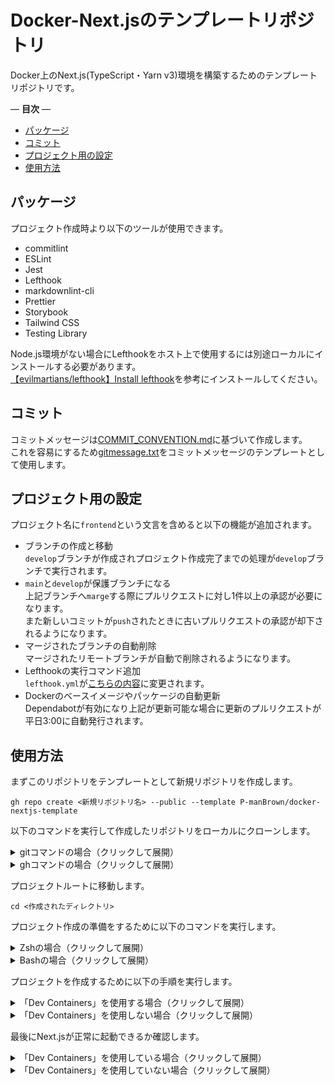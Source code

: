 # Docker-Next.jsのテンプレートリポジトリ

Docker上のNext.js(TypeScript・Yarn v3)環境を構築するためのテンプレートリポジトリです。  

— **目次** —

- [パッケージ](#パッケージ)
- [コミット](#コミット)
- [プロジェクト用の設定](#プロジェクト用の設定)
- [使用方法](#使用方法)

## パッケージ

プロジェクト作成時より以下のツールが使用できます。  

- commitlint
- ESLint
- Jest
- Lefthook
- markdownlint-cli
- Prettier
- Storybook
- Tailwind CSS
- Testing Library

Node.js環境がない場合にLefthookをホスト上で使用するには別途ローカルにインストールする必要があります。  
[【evilmartians/lefthook】Install lefthook](https://github.com/evilmartians/lefthook/blob/master/docs/install.md)を参考にインストールしてください。  

## コミット

コミットメッセージは[COMMIT_CONVENTION.md](.github/commit/COMMIT_CONVENTION.md)に基づいて作成します。  
これを容易にするため[gitmessage.txt](.github/commit/gitmessage.txt)をコミットメッセージのテンプレートとして使用します。  

## プロジェクト用の設定

プロジェクト名に`frontend`という文言を含めると以下の機能が追加されます。  

- ブランチの作成と移動  
  `develop`ブランチが作成されプロジェクト作成完了までの処理が`develop`ブランチで実行されます。  
- `main`と`develop`が保護ブランチになる  
  上記ブランチへ`marge`する際にプルリクエストに対し1件以上の承認が必要になります。  
  また新しいコミットが`push`されたときに古いプルリクエストの承認が却下されるようになります。
- マージされたブランチの自動削除  
  マージされたリモートブランチが自動で削除されるようになります。  
- Lefthookの実行コマンド追加  
  `lefthook.yml`が[こちらの内容](./setup/settings/lefthook-project.yml)に変更されます。  
- Dockerのベースイメージやパッケージの自動更新  
  Dependabotが有効になり上記が更新可能な場合に更新のプルリクエストが平日3:00に自動発行されます。  

## 使用方法

まずこのリポジトリをテンプレートとして新規リポジトリを作成します。  

```terminal
gh repo create <新規リポジトリ名> --public --template P-manBrown/docker-nextjs-template
```

以下のコマンドを実行して作成したリポジトリをローカルにクローンします。  

<details>
  <summary>gitコマンドの場合（クリックして展開）</summary>

```terminal
git clone <URL or SSH key>
```

</details>

<details>
  <summary>ghコマンドの場合（クリックして展開）</summary>

```terminal
gh repo clone <GitHubユーザー名>/<新規リポジトリ名>
```

</details>

プロジェクトルートに移動します。  

```terminal
cd <作成されたディレクトリ>
```

プロジェクト作成の準備をするために以下のコマンドを実行します。  

<details>
  <summary>Zshの場合（クリックして展開）</summary>

```terminal
zsh setup/scripts/prepare-create-pj.sh
```

</details>

<details>
  <summary>Bashの場合（クリックして展開）</summary>

```terminal
bash setup/scripts/prepare-create-pj.sh
```

</details>

プロジェクトを作成するために以下の手順を実行します。  

<details>
  <summary>「Dev Containers」を使用する場合（クリックして展開）</summary>

まず`.devcontainer/secrets/github-token.txt`を書き換えます。  
ここで使用するPersonal Access Tokenには以下のスコープが必要です。  

- repo
- read:org

書き換え後「Dev Containers」を起動します。  
コマンドパレットで`Dev Containers: Reopen in Container`を実行します。  
起動完了後コンテナ内で次のコマンドを実行します。  

```terminal
bash setup/scripts/create-pj.sh
```

</details>

<details>
  <summary>「Dev Containers」を使用しない場合（クリックして展開）</summary>

以下のコマンドを実行します。  

```terminal
docker compose run --rm --no-deps frontend bash setup/scripts/create-pj.sh
```

</details>

最後にNext.jsが正常に起動できるか確認します。  

<details>
  <summary>「Dev Containers」を使用している場合（クリックして展開）</summary>

```terminal
yarn dev
```

</details>

<details>
  <summary>「Dev Containers」を使用していない場合（クリックして展開）</summary>

```terminal
docker compose up
```

</details>
